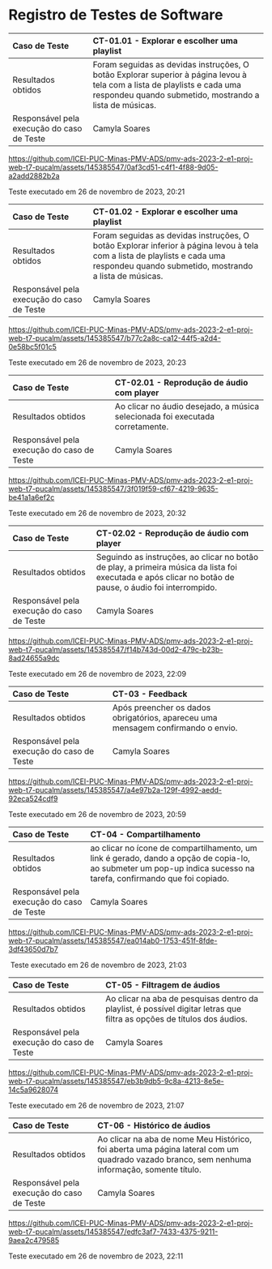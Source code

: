 # Registro de Testes de Software

|Caso de Teste    | CT-01.01 - Explorar e escolher uma playlist |
|:---|:---|
| Resultados obtidos | Foram seguidas as devidas instruções, O botão Explorar superior à página levou à tela com a lista de playlists e cada uma respondeu quando submetido, mostrando a lista de músicas. |
| Responsável pela execução do caso de Teste | Camyla Soares |

https://github.com/ICEI-PUC-Minas-PMV-ADS/pmv-ads-2023-2-e1-proj-web-t7-pucalm/assets/145385547/0af3cd51-c4f1-4f88-9d05-a2add2882b2a

Teste executado em 26‎ de ‎novembro‎ de ‎2023, 20:21



|Caso de Teste    | CT-01.02 - Explorar e escolher uma playlist |
|:---|:---|
| Resultados obtidos | Foram seguidas as devidas instruções, O botão Explorar inferior à página levou à tela com a lista de playlists e cada uma respondeu quando submetido, mostrando a lista de músicas.  |
| Responsável pela execução do caso de Teste | Camyla Soares |

https://github.com/ICEI-PUC-Minas-PMV-ADS/pmv-ads-2023-2-e1-proj-web-t7-pucalm/assets/145385547/b77c2a8c-ca12-44f5-a2d4-0e58bc5f01c5

Teste executado em ‎26‎ de ‎novembro‎ de ‎2023, ‏‎20:23



|Caso de Teste    | CT-02.01 - Reprodução de áudio com player |
|:---|:---|
| Resultados obtidos | Ao clicar no áudio desejado, a música selecionada foi executada corretamente.   |
| Responsável pela execução do caso de Teste | Camyla Soares |

https://github.com/ICEI-PUC-Minas-PMV-ADS/pmv-ads-2023-2-e1-proj-web-t7-pucalm/assets/145385547/3f019f59-cf67-4219-9635-be41a1a6ef2c

Teste executado em ‎26‎ de ‎novembro‎ de ‎2023, ‏‎20:32



|Caso de Teste    | CT-02.02 - Reprodução de áudio com player |
|:---|:---|
| Resultados obtidos | Seguindo as instruções, ao clicar no botão de play, a primeira música da lista foi executada e após clicar no botão de pause, o áudio foi interrompido.   |
| Responsável pela execução do caso de Teste | Camyla Soares |

https://github.com/ICEI-PUC-Minas-PMV-ADS/pmv-ads-2023-2-e1-proj-web-t7-pucalm/assets/145385547/f14b743d-00d2-479c-b23b-8ad24655a9dc

Teste executado em ‎26‎ de ‎novembro‎ de ‎2023, ‏‎22:09



|Caso de Teste    | CT-03 - Feedback |
|:---|:---|
| Resultados obtidos | Após preencher os dados obrigatórios, apareceu uma mensagem confirmando o envio.   |
| Responsável pela execução do caso de Teste | Camyla Soares |

https://github.com/ICEI-PUC-Minas-PMV-ADS/pmv-ads-2023-2-e1-proj-web-t7-pucalm/assets/145385547/a4e97b2a-129f-4992-aedd-92eca524cdf9

Teste executado em ‎26‎ de ‎novembro‎ de ‎2023, ‏‎20:59


 
|Caso de Teste    | CT-04 - Compartilhamento |
|:---|:---|
| Resultados obtidos | ao clicar no ícone de compartilhamento, um link é gerado, dando a opção de copia-lo, ao submeter um pop-up indica sucesso na tarefa, confirmando que foi copiado.   |
| Responsável pela execução do caso de Teste | Camyla Soares |

https://github.com/ICEI-PUC-Minas-PMV-ADS/pmv-ads-2023-2-e1-proj-web-t7-pucalm/assets/145385547/ea014ab0-1753-451f-8fde-3df43650d7b7

‎ Teste executado em ‎26‎ de ‎novembro‎ de ‎2023, ‏‎21:03



|Caso de Teste    | CT-05 - Filtragem de áudios |
|:---|:---|
| Resultados obtidos | Ao clicar na aba de pesquisas dentro da playlist, é possível digitar letras que filtra as opções de títulos dos áudios.   |
| Responsável pela execução do caso de Teste | Camyla Soares |

https://github.com/ICEI-PUC-Minas-PMV-ADS/pmv-ads-2023-2-e1-proj-web-t7-pucalm/assets/145385547/eb3b9db5-9c8a-4213-8e5e-14c5a9628074

Teste executado em ‎26‎ de ‎novembro‎ de ‎2023, ‏‎21:07



|Caso de Teste    | CT-06 - Histórico de áudios |
|:---|:---|
| Resultados obtidos | Ao clicar na aba de nome Meu Histórico, foi aberta uma página lateral com um quadrado vazado branco, sem nenhuma informação, somente título.   |
| Responsável pela execução do caso de Teste | Camyla Soares |

https://github.com/ICEI-PUC-Minas-PMV-ADS/pmv-ads-2023-2-e1-proj-web-t7-pucalm/assets/145385547/edfc3af7-7433-4375-9211-9aea2c479585

Teste executado em ‎26‎ de ‎novembro‎ de ‎2023, ‏‎22:11

